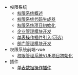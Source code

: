 - 权限系统
    - [权限系统概述](rbac/docs/权限系统介绍.md)
    - [权限系统代码生成器](rbac/docs/代码生成器.md)
    - [权限系统项目初始化](rbac/docs/项目初始化.md)
    - [企业管理模块开发](rbac/docs/企业管理模块.md)
    - [单表操作插件引入(可选)](rbac/docs/单表数据操作插件引入.md)
    - [部门管理模块开发](rbac/docs/部门管理模块开发.md)
- 权限系统前端-vue
  - [权限管理系统VUE项目初始化](rbac/docs/vue/权限管理系统VUE项目初始化.md)
- 插件
    - [单表数据操作插件](plugin/operation-table-plugin/docs/单表数据操作插件.md)